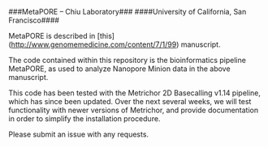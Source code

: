 ###MetaPORE – Chiu Laboratory###
####University of California, San Francisco####

MetaPORE is described in [this] (http://www.genomemedicine.com/content/7/1/99) manuscript.

The code contained within this repository is the bioinformatics pipeline MetaPORE, as used to analyze Nanopore Minion data in the above manuscript.

This code has been tested with the Metrichor 2D Basecalling v1.14 pipeline, which has since been updated. Over the next several weeks, we will test functionality with newer versions of Metrichor, and provide documentation in order to simplify the installation procedure.

Please submit an issue with any requests.
